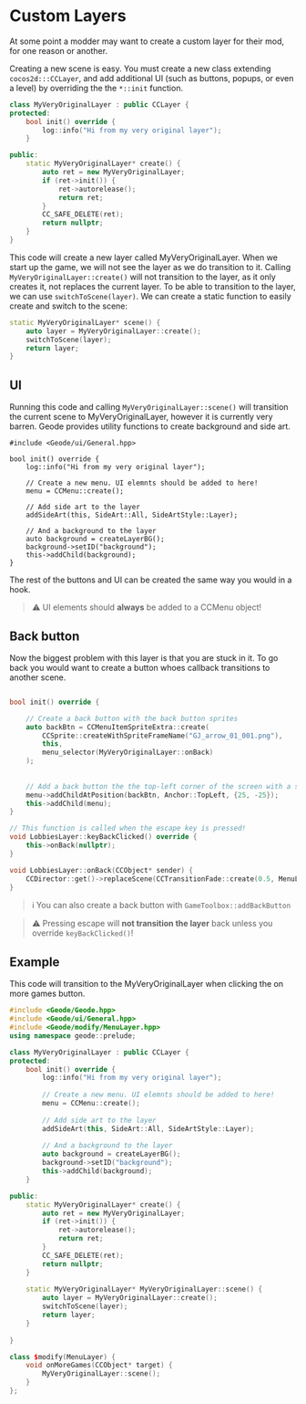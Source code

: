 # Custom Layers

At some point a modder may want to create a custom layer for their mod, for one reason or another.


Creating a new scene is easy. You must create a new class extending `cocos2d:::CCLayer`, and add additional UI (such as buttons, popups, or even a level) by overriding the the `*::init` function.

```cpp
class MyVeryOriginalLayer : public CCLayer {
protected:
	bool init() override {
		log::info("Hi from my very original layer");
	}

public:
	static MyVeryOriginalLayer* create() {
		auto ret = new MyVeryOriginalLayer;
		if (ret->init()) {
			ret->autorelease();
			return ret;
		}
		CC_SAFE_DELETE(ret);
		return nullptr;
	}
}
```

This code will create a new layer called MyVeryOriginalLayer. When we start up the game, we will not see the layer as we do transition to it. Calling `MyVeryOriginalLayer::create()` will not transition to the layer, as it only creates it, not replaces the current layer. To be able to transition to the layer, we can use `switchToScene(layer)`. We can create a static function to easily create and switch to the scene:

```cpp
static MyVeryOriginalLayer* scene() {
    auto layer = MyVeryOriginalLayer::create();
    switchToScene(layer);
    return layer;
}
```

## UI

Running this code and calling `MyVeryOriginalLayer::scene()` will transition the current scene to MyVeryOriginalLayer, however it is currently very barren. Geode provides utility functions to create background and side art.

```
#include <Geode/ui/General.hpp>

bool init() override {
	log::info("Hi from my very original layer");
	
	// Create a new menu. UI elemnts should be added to here!
	menu = CCMenu::create();
	
	// Add side art to the layer
	addSideArt(this, SideArt::All, SideArtStyle::Layer);
	
	// And a background to the layer
    auto background = createLayerBG();
    background->setID("background");
    this->addChild(background);	
}
```

The rest of the buttons and UI can be created the same way you would in a hook.

> :warning: UI elements should **always** be added to a CCMenu object!


## Back button

Now the biggest problem with this layer is that you are stuck in it. To go back you would want to create a button whoes callback transitions to another scene. 

```cpp

bool init() override {

	// Create a back button with the back button sprites
	auto backBtn = CCMenuItemSpriteExtra::create(
		CCSprite::createWithSpriteFrameName("GJ_arrow_01_001.png"),
		this,
		menu_selector(MyVeryOriginalLayer::onBack)
	);
	
	
	// Add a back button the the top-left corner of the screen with a small offset.
	menu->addChildAtPosition(backBtn, Anchor::TopLeft, {25, -25});
	this->addChild(menu);
}

// This function is called when the escape key is pressed!
void LobbiesLayer::keyBackClicked() override {
    this->onBack(nullptr);
}

void LobbiesLayer::onBack(CCObject* sender) {
    CCDirector::get()->replaceScene(CCTransitionFade::create(0.5, MenuLayer::scene()));
}

```

> :information_source: You can also create a back button with `GameToolbox::addBackButton`

> :warning: Pressing escape will **not transition the layer** back unless you override `keyBackClicked()`!



## Example

This code will transition to the MyVeryOriginalLayer when clicking the on more games button.

```cpp
#include <Geode/Geode.hpp>
#include <Geode/ui/General.hpp>
#include <Geode/modify/MenuLayer.hpp>
using namespace geode::prelude;

class MyVeryOriginalLayer : public CCLayer {
protected:
	bool init() override {
		log::info("Hi from my very original layer");
		
		// Create a new menu. UI elemnts should be added to here!
		menu = CCMenu::create();
		
		// Add side art to the layer
		addSideArt(this, SideArt::All, SideArtStyle::Layer);
		
		// And a background to the layer
		auto background = createLayerBG();
		background->setID("background");
		this->addChild(background);	
	}

public:
	static MyVeryOriginalLayer* create() {
		auto ret = new MyVeryOriginalLayer;
		if (ret->init()) {
			ret->autorelease();
			return ret;
		}
		CC_SAFE_DELETE(ret);
		return nullptr;
	}
	
	static MyVeryOriginalLayer* MyVeryOriginalLayer::scene() {
		auto layer = MyVeryOriginalLayer::create();
		switchToScene(layer);
		return layer;
	}
	
}

class $modify(MenuLayer) {
	void onMoreGames(CCObject* target) {
		MyVeryOriginalLayer::scene();
	}
};
```